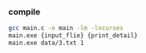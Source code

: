 ### compile
```bash
gcc main.c -o main -lm -lncurses
main.exe {input_flie} {print_detail}
main.exe data/3.txt 1
```